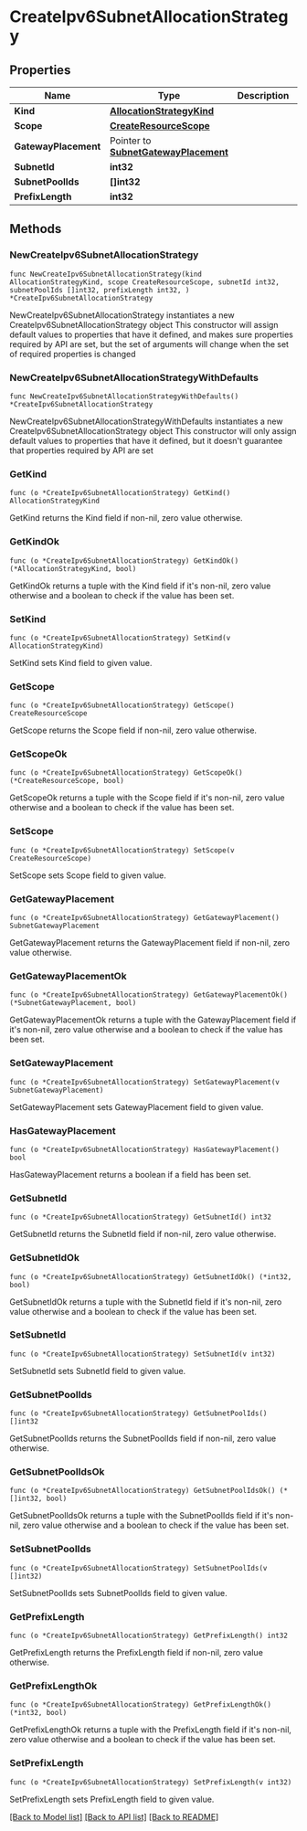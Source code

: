# CreateIpv6SubnetAllocationStrategy

## Properties

Name | Type | Description | Notes
------------ | ------------- | ------------- | -------------
**Kind** | [**AllocationStrategyKind**](AllocationStrategyKind.md) |  | 
**Scope** | [**CreateResourceScope**](CreateResourceScope.md) |  | 
**GatewayPlacement** | Pointer to [**SubnetGatewayPlacement**](SubnetGatewayPlacement.md) |  | [optional] [default to SUBNETGATEWAYPLACEMENT_DEFAULT]
**SubnetId** | **int32** |  | 
**SubnetPoolIds** | **[]int32** |  | 
**PrefixLength** | **int32** |  | 

## Methods

### NewCreateIpv6SubnetAllocationStrategy

`func NewCreateIpv6SubnetAllocationStrategy(kind AllocationStrategyKind, scope CreateResourceScope, subnetId int32, subnetPoolIds []int32, prefixLength int32, ) *CreateIpv6SubnetAllocationStrategy`

NewCreateIpv6SubnetAllocationStrategy instantiates a new CreateIpv6SubnetAllocationStrategy object
This constructor will assign default values to properties that have it defined,
and makes sure properties required by API are set, but the set of arguments
will change when the set of required properties is changed

### NewCreateIpv6SubnetAllocationStrategyWithDefaults

`func NewCreateIpv6SubnetAllocationStrategyWithDefaults() *CreateIpv6SubnetAllocationStrategy`

NewCreateIpv6SubnetAllocationStrategyWithDefaults instantiates a new CreateIpv6SubnetAllocationStrategy object
This constructor will only assign default values to properties that have it defined,
but it doesn't guarantee that properties required by API are set

### GetKind

`func (o *CreateIpv6SubnetAllocationStrategy) GetKind() AllocationStrategyKind`

GetKind returns the Kind field if non-nil, zero value otherwise.

### GetKindOk

`func (o *CreateIpv6SubnetAllocationStrategy) GetKindOk() (*AllocationStrategyKind, bool)`

GetKindOk returns a tuple with the Kind field if it's non-nil, zero value otherwise
and a boolean to check if the value has been set.

### SetKind

`func (o *CreateIpv6SubnetAllocationStrategy) SetKind(v AllocationStrategyKind)`

SetKind sets Kind field to given value.


### GetScope

`func (o *CreateIpv6SubnetAllocationStrategy) GetScope() CreateResourceScope`

GetScope returns the Scope field if non-nil, zero value otherwise.

### GetScopeOk

`func (o *CreateIpv6SubnetAllocationStrategy) GetScopeOk() (*CreateResourceScope, bool)`

GetScopeOk returns a tuple with the Scope field if it's non-nil, zero value otherwise
and a boolean to check if the value has been set.

### SetScope

`func (o *CreateIpv6SubnetAllocationStrategy) SetScope(v CreateResourceScope)`

SetScope sets Scope field to given value.


### GetGatewayPlacement

`func (o *CreateIpv6SubnetAllocationStrategy) GetGatewayPlacement() SubnetGatewayPlacement`

GetGatewayPlacement returns the GatewayPlacement field if non-nil, zero value otherwise.

### GetGatewayPlacementOk

`func (o *CreateIpv6SubnetAllocationStrategy) GetGatewayPlacementOk() (*SubnetGatewayPlacement, bool)`

GetGatewayPlacementOk returns a tuple with the GatewayPlacement field if it's non-nil, zero value otherwise
and a boolean to check if the value has been set.

### SetGatewayPlacement

`func (o *CreateIpv6SubnetAllocationStrategy) SetGatewayPlacement(v SubnetGatewayPlacement)`

SetGatewayPlacement sets GatewayPlacement field to given value.

### HasGatewayPlacement

`func (o *CreateIpv6SubnetAllocationStrategy) HasGatewayPlacement() bool`

HasGatewayPlacement returns a boolean if a field has been set.

### GetSubnetId

`func (o *CreateIpv6SubnetAllocationStrategy) GetSubnetId() int32`

GetSubnetId returns the SubnetId field if non-nil, zero value otherwise.

### GetSubnetIdOk

`func (o *CreateIpv6SubnetAllocationStrategy) GetSubnetIdOk() (*int32, bool)`

GetSubnetIdOk returns a tuple with the SubnetId field if it's non-nil, zero value otherwise
and a boolean to check if the value has been set.

### SetSubnetId

`func (o *CreateIpv6SubnetAllocationStrategy) SetSubnetId(v int32)`

SetSubnetId sets SubnetId field to given value.


### GetSubnetPoolIds

`func (o *CreateIpv6SubnetAllocationStrategy) GetSubnetPoolIds() []int32`

GetSubnetPoolIds returns the SubnetPoolIds field if non-nil, zero value otherwise.

### GetSubnetPoolIdsOk

`func (o *CreateIpv6SubnetAllocationStrategy) GetSubnetPoolIdsOk() (*[]int32, bool)`

GetSubnetPoolIdsOk returns a tuple with the SubnetPoolIds field if it's non-nil, zero value otherwise
and a boolean to check if the value has been set.

### SetSubnetPoolIds

`func (o *CreateIpv6SubnetAllocationStrategy) SetSubnetPoolIds(v []int32)`

SetSubnetPoolIds sets SubnetPoolIds field to given value.


### GetPrefixLength

`func (o *CreateIpv6SubnetAllocationStrategy) GetPrefixLength() int32`

GetPrefixLength returns the PrefixLength field if non-nil, zero value otherwise.

### GetPrefixLengthOk

`func (o *CreateIpv6SubnetAllocationStrategy) GetPrefixLengthOk() (*int32, bool)`

GetPrefixLengthOk returns a tuple with the PrefixLength field if it's non-nil, zero value otherwise
and a boolean to check if the value has been set.

### SetPrefixLength

`func (o *CreateIpv6SubnetAllocationStrategy) SetPrefixLength(v int32)`

SetPrefixLength sets PrefixLength field to given value.



[[Back to Model list]](../README.md#documentation-for-models) [[Back to API list]](../README.md#documentation-for-api-endpoints) [[Back to README]](../README.md)



